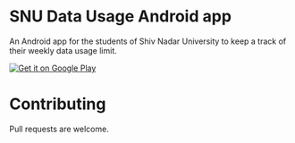 # SNU Data Usage Android app

An Android app for the students of Shiv Nadar University to keep a track of their weekly data usage limit.

<a href="https://play.google.com/store/apps/details?id=me.sheikharaf.snunetusage&utm_source=global_co&utm_medium=prtnr&utm_content=Mar2515&utm_campaign=PartBadge&pcampaignid=MKT-AC-global-none-all-co-pr-py-PartBadges-Oct1515-1"><img alt="Get it on Google Play" src="https://play.google.com/intl/en_us/badges/images/apps/en-play-badge-border.png" /></a>

# Contributing

Pull requests are welcome.